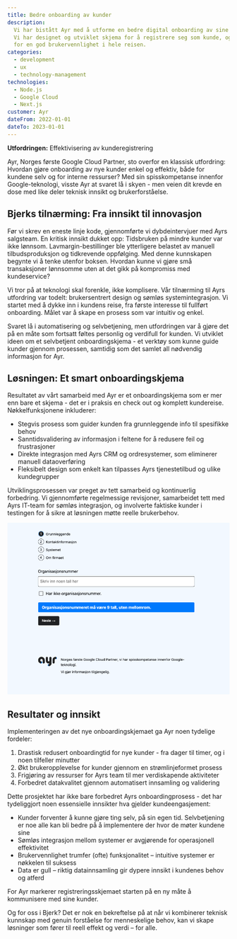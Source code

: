 ```yaml
---
title: Bedre onboarding av kunder
description:
  Vi har bistått Ayr med å utforme en bedre digital onboarding av sine kunder.
  Vi har designet og utviklet skjema for å registrere seg som kunde, og sørget
  for en god brukervennlighet i hele reisen.
categories:
  - development
  - ux
  - technology-management
technologies:
  - Node.js
  - Google Cloud
  - Next.js
customer: Ayr
dateFrom: 2022-01-01
dateTo: 2023-01-01
---
```


**Utfordringen:** Effektivisering av kunderegistrering

Ayr, Norges første Google Cloud Partner, sto overfor en klassisk utfordring:
Hvordan gjøre onboarding av nye kunder enkel og effektiv, både for kundene selv
og for interne ressurser? Med sin spisskompetanse innenfor Google-teknologi,
visste Ayr at svaret lå i skyen - men veien dit krevde en dose med like deler
teknisk innsikt og brukerforståelse.

## Bjerks tilnærming: Fra innsikt til innovasjon

Før vi skrev en eneste linje kode, gjennomførte vi dybdeintervjuer med Ayrs
salgsteam. En kritisk innsikt dukket opp: Tidsbruken på mindre kunder var ikke
lønnsom. Lavmargin-bestillinger ble ytterligere belastet av manuell
tilbudsproduksjon og tidkrevende oppfølging. Med denne kunnskapen begynte vi å
tenke utenfor boksen. Hvordan kunne vi gjøre små transaksjoner lønnsomme uten at
det gikk på kompromiss med kundeservice?

Vi tror på at teknologi skal forenkle, ikke komplisere. Vår tilnærming til Ayrs
utfordring var todelt: brukersentrert design og sømløs systemintegrasjon. Vi
startet med å dykke inn i kundens reise, fra første interesse til fullført
onboarding. Målet var å skape en prosess som var intuitiv og enkel.

Svaret lå i automatisering og selvbetjening, men utfordringen var å gjøre det på
en måte som fortsatt føltes personlig og verdifull for kunden. Vi utviklet ideen
om et selvbetjent onboardingskjema - et verktøy som kunne guide kunder gjennom
prosessen, samtidig som det samlet all nødvendig informasjon for Ayr.

## Løsningen: Et smart onboardingskjema

Resultatet av vårt samarbeid med Ayr er et onboardingskjema som er mer enn bare
et skjema - det er i praksis en check out og komplett kundereise.
Nøkkelfunksjonene inkluderer:

- Stegvis prosess som guider kunden fra grunnleggende info til spesifikke behov
- Sanntidsvalidering av informasjon i feltene for å redusere feil og
  frustrasjoner
- Direkte integrasjon med Ayrs CRM og ordresystemer, som eliminerer manuell
  dataoverføring
- Fleksibelt design som enkelt kan tilpasses Ayrs tjenestetilbud og ulike
  kundegrupper

Utviklingsprosessen var preget av tett samarbeid og kontinuerlig forbedring. Vi
gjennomførte regelmessige revisjoner, samarbeidet tett med Ayrs IT-team for
sømløs integrasjon, og involverte faktiske kunder i testingen for å sikre at
løsningen møtte reelle brukerbehov.

![AYR Onboarding app](./ayr-onboarding-screenshot.png)

## Resultater og innsikt

Implementeringen av det nye onboardingskjemaet ga Ayr noen tydelige fordeler:

1. Drastisk redusert onboardingtid for nye kunder - fra dager til timer, og i
   noen tilfeller minutter
2. Økt brukeropplevelse for kunder gjennom en strømlinjeformet prosess
3. Frigjøring av ressurser for Ayrs team til mer verdiskapende aktiviteter
4. Forbedret datakvalitet gjennom automatisert innsamling og validering

Dette prosjektet har ikke bare forbedret Ayrs onboardingprosess - det har
tydeliggjort noen essensielle innsikter hva gjelder kundeengasjement:

- Kunder forventer å kunne gjøre ting selv, på sin egen tid. Selvbetjening er
  noe alle kan bli bedre på å implementere der hvor de møter kundene sine
- Sømløs integrasjon mellom systemer er avgjørende for operasjonell effektivitet
- Brukervennlighet trumfer (ofte) funksjonalitet – intuitive systemer er
  nøkkelen til suksess
- Data er gull – riktig datainnsamling gir dypere innsikt i kundenes behov og
  atferd

For Ayr markerer registreringsskjemaet starten på en ny måte å kommunisere med
sine kunder.

Og for oss i Bjerk? Det er nok en bekreftelse på at når vi kombinerer teknisk
kunnskap med genuin forståelse for menneskelige behov, kan vi skape løsninger
som fører til reell effekt og verdi – for alle.
